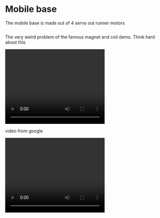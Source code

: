# Mobile base 

The mobile base is made out of 4 servo out runner motors 
```{video} ../imgs/vid1.mp4
```
The very weird problem of the famous magnet and coil demo. Think hard about this

<video width="320" height="240" controls>
  <source src="../imgs/vid1.mp4" type="video/mp4">
Your browser does not support the video tag.
</video>


video from google 

<video width="320" height="240" controls>
  <source src="https://drive.google.com/file/d/1bBSXvcllVRoKuwURUMobJxNcEQ3Ude9Z/view?usp=share_link" type="video/mp4">
Your browser does not support the video tag.
</video>
